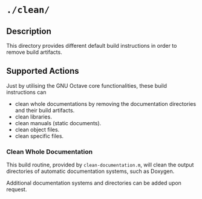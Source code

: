 <!------------------------------------------------------------------------------
--
-- Copyright (C) 2022 Kevin Matthes
--
-- This program is free software; you can redistribute it and/or modify
-- it under the terms of the GNU General Public License as published by
-- the Free Software Foundation; either version 2 of the License, or
-- (at your option) any later version.
--
-- This program is distributed in the hope that it will be useful,
-- but WITHOUT ANY WARRANTY; without even the implied warranty of
-- MERCHANTABILITY or FITNESS FOR A PARTICULAR PURPOSE.  See the
-- GNU General Public License for more details.
--
-- You should have received a copy of the GNU General Public License along
-- with this program; if not, write to the Free Software Foundation, Inc.,
-- 51 Franklin Street, Fifth Floor, Boston, MA 02110-1301 USA.
--
----
--
--  FILE
--      README.md
--
--  BRIEF
--      Important information regarding this project.
--
--  AUTHOR
--      Kevin Matthes
--
--  COPYRIGHT
--      (C) 2022 Kevin Matthes.
--      This file is licensed GPL 2 as of June 1991.
--
--  DATE
--      2022
--
--  NOTE
--      See `LICENSE' for full license.
--
------------------------------------------------------------------------------->

# `./clean/`

## Description

This directory provides different default build instructions in order to remove
build artifacts.

## Supported Actions

Just by utilising the GNU Octave core functionalities, these build instructions
can

* clean whole documentations by removing the documentation directories and their
  build artifacts.
* clean libraries.
* clean manuals (static documents).
* clean object files.
* clean specific files.

### Clean Whole Documentation

This build routine, provided by `clean-documentation.m`, will clean the output
directories of automatic documentation systems, such as Doxygen.

Additional documentation systems and directories can be added upon request.

<!----------------------------------------------------------------------------->
